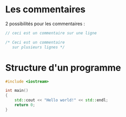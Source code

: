 # Les commentaires

2 possibilités pour les commentaires :

``` c++
// ceci est un commentaire sur une ligne
```

``` c++
/* Ceci est un commentaire
   sur plusieurs lignes */
```

# Structure d'un programme

``` c++ 
#include <iostream>

int main()
{
    std::cout << "Hello world!" << std::endl;
    return 0;
}
```
